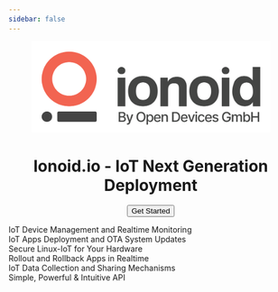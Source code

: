 ```yaml
---
sidebar: false
---
```

<figure align='center'>
  <img src='/logo-big.png' id="big-logo">
  <h1 id='main-title'>
    Ionoid.io - IoT Next Generation Deployment
  </h1>
  <button id="get-started-button" onclick="window.location='/docs/introduction.html'">Get Started</button>
</figure>
<div id="features">
  <div class='feature-left'>
    <i class="fal fa-fw fa-monitor-heart-rate"></i> IoT Device Management and Realtime Monitoring
  </div>
  <div class='feature-right'>
    IoT Apps Deployment and OTA System Updates <i class="fal fa-fw fa-upload"></i>
  </div>
  <div class='feature-left'>
    <i class="fab fa-fw fa-linux"></i> Secure Linux-IoT for Your Hardware
  </div>
  <div class='feature-right'>
    Rollout and Rollback Apps in Realtime <i class="fal fa-fw fa-redo"></i>
  </div>
  <div class='feature-left'>
    <i class="fal fa-fw fa-share-alt"></i> IoT Data Collection and Sharing Mechanisms
  </div>
  <div class='feature-right'>
    Simple, Powerful & Intuitive API <i class="fal fa-fw fa-brackets-curly"></i>
  </div>
</div>

